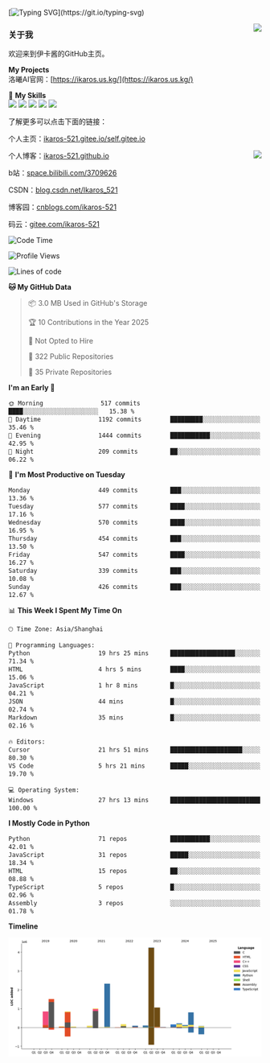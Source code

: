 [![Typing SVG](https://readme-typing-svg.herokuapp.com?size=25&duration=3000&color=8C43EA&vCenter=true&width=200&height=40&lines=Hi+Welcome+%F0%9F%91%8B%F0%9F%8F%BB;I'm+Love丶伊卡洛斯~~)](https://git.io/typing-svg)

<a href="#">
  <img align="right" src="https://github-readme-stats.vercel.app/api?username=Ikaros-521&count_private=true&show_icons=true&bg_color=15,f2f7fd,E0EAFC" />
</a>

### 关于我

欢迎来到伊卡酱的GitHub主页。

**My Projects**  
洛曦AI官网：[https://ikaros.us.kg/](https://ikaros.us.kg/)  

🌟 **My Skills**  
![](https://img.shields.io/badge/-C-A8B9CC?style=flat-square&logo=C&logoColor=fff)
![](https://img.shields.io/badge/-Python-3776AB?style=flat-square&logo=Python&logoColor=fff)
![](https://img.shields.io/badge/-JavaScript-F7DF1E?style=flat-square&logo=JavaScript&logoColor=fff)
![](https://img.shields.io/badge/-C++-00599C?style=flat-square&logo=Cpp&logoColor=fff)
![](https://img.shields.io/badge/-Linux-000000?style=flat-square&logo=Linux&logoColor=fff)

了解更多可以点击下面的链接：  

个人主页：[ikaros-521.gitee.io/self.gitee.io](https://ikaros-521.gitee.io/self.gitee.io/)  

<img align='right' src="https://github.com/Ikaros-521/Ikaros-521/assets/40910637/3a5e50bc-91dc-4aa5-b7a0-8b27ad1c2b33" height="330">

个人博客：[ikaros-521.github.io](https://ikaros-521.github.io/)  

b站：[space.bilibili.com/3709626](https://space.bilibili.com/3709626)  

CSDN：[blog.csdn.net/Ikaros_521](https://blog.csdn.net/Ikaros_521)  

博客园：[cnblogs.com/ikaros-521](https://www.cnblogs.com/ikaros-521)  

码云：[gitee.com/ikaros-521](https://gitee.com/ikaros-521)  


<!--START_SECTION:waka-->
![Code Time](http://img.shields.io/badge/Code%20Time-2%2C216%20hrs%2020%20mins-blue)

![Profile Views](http://img.shields.io/badge/Profile%20Views-8-blue)

![Lines of code](https://img.shields.io/badge/From%20Hello%20World%20I%27ve%20Written-13.8%20million%20lines%20of%20code-blue)

**🐱 My GitHub Data** 

> 📦 3.0 MB Used in GitHub's Storage 
 > 
> 🏆 10 Contributions in the Year 2025
 > 
> 🚫 Not Opted to Hire
 > 
> 📜 322 Public Repositories 
 > 
> 🔑 35 Private Repositories 
 > 
**I'm an Early 🐤** 

```text
🌞 Morning                517 commits         ████░░░░░░░░░░░░░░░░░░░░░   15.38 % 
🌆 Daytime                1192 commits        █████████░░░░░░░░░░░░░░░░   35.46 % 
🌃 Evening                1444 commits        ███████████░░░░░░░░░░░░░░   42.95 % 
🌙 Night                  209 commits         ██░░░░░░░░░░░░░░░░░░░░░░░   06.22 % 
```
📅 **I'm Most Productive on Tuesday** 

```text
Monday                   449 commits         ███░░░░░░░░░░░░░░░░░░░░░░   13.36 % 
Tuesday                  577 commits         ████░░░░░░░░░░░░░░░░░░░░░   17.16 % 
Wednesday                570 commits         ████░░░░░░░░░░░░░░░░░░░░░   16.95 % 
Thursday                 454 commits         ███░░░░░░░░░░░░░░░░░░░░░░   13.50 % 
Friday                   547 commits         ████░░░░░░░░░░░░░░░░░░░░░   16.27 % 
Saturday                 339 commits         ███░░░░░░░░░░░░░░░░░░░░░░   10.08 % 
Sunday                   426 commits         ███░░░░░░░░░░░░░░░░░░░░░░   12.67 % 
```


📊 **This Week I Spent My Time On** 

```text
🕑︎ Time Zone: Asia/Shanghai

💬 Programming Languages: 
Python                   19 hrs 25 mins      ██████████████████░░░░░░░   71.34 % 
HTML                     4 hrs 5 mins        ████░░░░░░░░░░░░░░░░░░░░░   15.06 % 
JavaScript               1 hr 8 mins         █░░░░░░░░░░░░░░░░░░░░░░░░   04.21 % 
JSON                     44 mins             █░░░░░░░░░░░░░░░░░░░░░░░░   02.74 % 
Markdown                 35 mins             █░░░░░░░░░░░░░░░░░░░░░░░░   02.16 % 

🔥 Editors: 
Cursor                   21 hrs 51 mins      ████████████████████░░░░░   80.30 % 
VS Code                  5 hrs 21 mins       █████░░░░░░░░░░░░░░░░░░░░   19.70 % 

💻 Operating System: 
Windows                  27 hrs 13 mins      █████████████████████████   100.00 % 
```

**I Mostly Code in Python** 

```text
Python                   71 repos            ███████████░░░░░░░░░░░░░░   42.01 % 
JavaScript               31 repos            █████░░░░░░░░░░░░░░░░░░░░   18.34 % 
HTML                     15 repos            ██░░░░░░░░░░░░░░░░░░░░░░░   08.88 % 
TypeScript               5 repos             █░░░░░░░░░░░░░░░░░░░░░░░░   02.96 % 
Assembly                 3 repos             ░░░░░░░░░░░░░░░░░░░░░░░░░   01.78 % 
```



**Timeline**

![Lines of Code chart](https://raw.githubusercontent.com/Ikaros-521/Ikaros-521/main/assets/bar_graph.png)


<!--END_SECTION:waka-->


<!--
**Ikaros-521/Ikaros-521** is a ✨ _special_ ✨ repository because its `README.md` (this file) appears on your GitHub profile.

Here are some ideas to get you started:

- 🔭 I’m currently working on ...
- 🌱 I’m currently learning ...
- 👯 I’m looking to collaborate on ...
- 🤔 I’m looking for help with ...
- 💬 Ask me about ...
- 📫 How to reach me: ...
- 😄 Pronouns: ...
- ⚡ Fun fact: ...
-->
